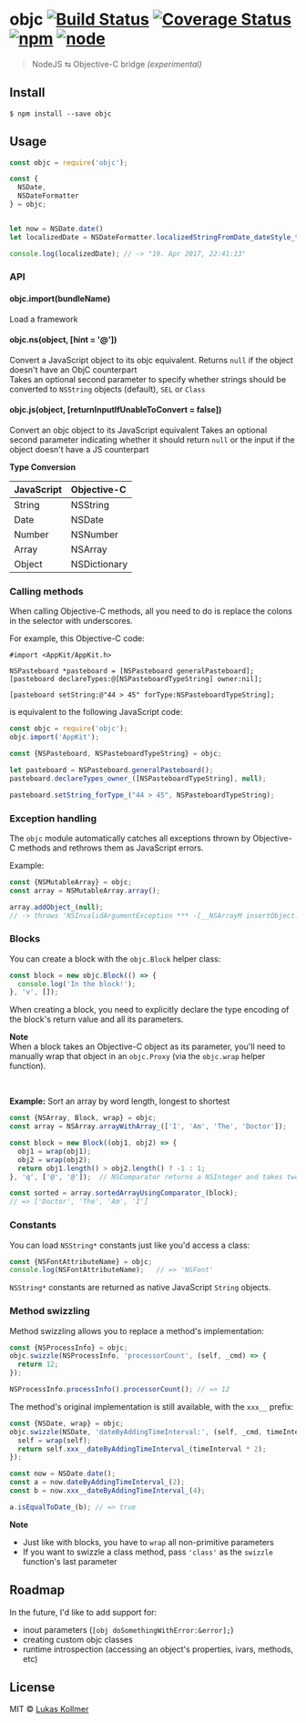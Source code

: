 # objc [![Build Status](https://img.shields.io/travis/lukaskollmer/objc.svg?style=flat-square)](https://travis-ci.org/lukaskollmer/objc) [![Coverage Status](https://img.shields.io/coveralls/lukaskollmer/objc.svg?style=flat-square)](https://coveralls.io/github/lukaskollmer/objc?branch=master) [![npm](https://img.shields.io/npm/v/objc.svg?style=flat-square)](https://www.npmjs.com/package/objc) [![node](https://img.shields.io/node/v/objc.svg?style=flat-square)](https://www.npmjs.com/package/objc)

> NodeJS ⇆ Objective-C bridge _(experimental)_


## Install

```
$ npm install --save objc
```


## Usage

```js
const objc = require('objc');

const {
  NSDate,
  NSDateFormatter
} = objc;


let now = NSDate.date()
let localizedDate = NSDateFormatter.localizedStringFromDate_dateStyle_timeStyle_(now, 2, 2);

console.log(localizedDate); // -> "19. Apr 2017, 22:41:13"

```


### API

#### objc.import(bundleName)
Load a framework

#### objc.ns(object, [hint = '@'])
Convert a JavaScript object to its objc equivalent. Returns `null` if the object doesn't have an ObjC counterpart  
Takes an optional second parameter to specify whether strings should be converted to `NSString` objects (default), `SEL` or `Class`

#### objc.js(object, [returnInputIfUnableToConvert = false])
Convert an objc object to its JavaScript equivalent
Takes an optional second parameter indicating whether it should return `null` or the input if the object doesn't have a JS counterpart

**Type Conversion**

| JavaScript | Objective-C  |
| :--------- | :----------- |
| String     | NSString     |
| Date       | NSDate       |
| Number     | NSNumber     |
| Array      | NSArray      |
| Object     | NSDictionary |


### Calling methods

When calling Objective-C methods, all you need to do is replace the colons in the selector with underscores.

For example, this Objective-C code:

```objc
#import <AppKit/AppKit.h>

NSPasteboard *pasteboard = [NSPasteboard generalPasteboard];
[pasteboard declareTypes:@[NSPasteboardTypeString] owner:nil];

[pasteboard setString:@"44 > 45" forType:NSPasteboardTypeString];
```

is equivalent to the following JavaScript code:

```js
const objc = require('objc');
objc.import('AppKit');

const {NSPasteboard, NSPasteboardTypeString} = objc;

let pasteboard = NSPasteboard.generalPasteboard();
pasteboard.declareTypes_owner_([NSPasteboardTypeString], null);

pasteboard.setString_forType_("44 > 45", NSPasteboardTypeString);
```


### Exception handling

The `objc` module automatically catches all exceptions thrown by Objective-C methods and rethrows them as JavaScript errors.

Example:
```js
const {NSMutableArray} = objc;
const array = NSMutableArray.array();

array.addObject_(null);
// -> throws 'NSInvalidArgumentException *** -[__NSArrayM insertObject:atIndex:]: object cannot be nil'
```


### Blocks

You can create a block with the `objc.Block` helper class:
```js
const block = new objc.Block(() => {
  console.log('In the block!');
}, 'v', []);
```

When creating a block, you need to explicitly declare the type encoding of the block's return value and all its parameters.

**Note**  
When a block takes an Objective-C object as its parameter, you'll need to manually wrap that object in an `objc.Proxy` (via the `objc.wrap` helper function).

<br>

**Example:** Sort an array by word length, longest to shortest
```js
const {NSArray, Block, wrap} = objc;
const array = NSArray.arrayWithArray_(['I', 'Am', 'The', 'Doctor']);

const block = new Block((obj1, obj2) => {
  obj1 = wrap(obj1);
  obj2 = wrap(obj2);
  return obj1.length() > obj2.length() ? -1 : 1;
}, 'q', ['@', '@']);  // NSComparator returns a NSInteger and takes two ids

const sorted = array.sortedArrayUsingComparator_(block);
// => ['Doctor', 'The', 'Am', 'I']
```

### Constants
You can load `NSString*` constants just like you'd access a class:

```js
const {NSFontAttributeName} = objc;
console.log(NSFontAttributeName);   // => 'NSFont'
```

`NSString*` constants are returned as native JavaScript `String` objects.


### Method swizzling
Method swizzling allows you to replace a method's implementation:
```js
const {NSProcessInfo} = objc;
objc.swizzle(NSProcessInfo, 'processorCount', (self, _cmd) => {
  return 12;
});

NSProcessInfo.processInfo().processorCount(); // => 12
```

The method's original implementation is still available, with the `xxx__` prefix:

```js
const {NSDate, wrap} = objc;
objc.swizzle(NSDate, 'dateByAddingTimeInterval:', (self, _cmd, timeInterval) => {
  self = wrap(self);
  return self.xxx__dateByAddingTimeInterval_(timeInterval * 2);
});

const now = NSDate.date();
const a = now.dateByAddingTimeInterval_(2);
const b = now.xxx__dateByAddingTimeInterval_(4);

a.isEqualToDate_(b); // => true
```
**Note**
- Just like with blocks, you have to `wrap` all non-primitive parameters
- If you want to swizzle a class method, pass `'class'` as the `swizzle` function's last parameter

## Roadmap
In the future, I'd like to add support for:
- inout parameters (`[obj doSomethingWithError:&error];`)
- creating custom objc classes
- runtime introspection (accessing an object's properties, ivars, methods, etc)


## License

MIT © [Lukas Kollmer](https://lukaskollmer.me)

